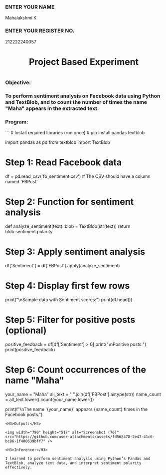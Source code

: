 <H3>ENTER YOUR NAME</H3> Mahalakshmi K
<H3>ENTER YOUR REGISTER NO.</H3> 212222240057

<H1 Align="center">Project Based Experiment<H1>
<H3>Objective:<H3>
To perform sentiment analysis on Facebook data using Python and TextBlob, and to count the number of times the name "Maha" appears in the extracted text.
  
<H3>Program:</H3>
  ```
# Install required libraries (run once)
# pip install pandas textblob

import pandas as pd
from textblob import TextBlob

# Step 1: Read Facebook data
df = pd.read_csv('fb_sentiment.csv')  # The CSV should have a column named 'FBPost'

# Step 2: Function for sentiment analysis
def analyze_sentiment(text):
    blob = TextBlob(str(text))
    return blob.sentiment.polarity

# Step 3: Apply sentiment analysis
df['Sentiment'] = df['FBPost'].apply(analyze_sentiment)

# Step 4: Display first few rows
print("\nSample data with Sentiment scores:")
print(df.head())

# Step 5: Filter for positive posts (optional)
positive_feedback = df[df['Sentiment'] > 0]
print("\nPositive posts:")
print(positive_feedback)

# Step 6: Count occurrences of the name "Maha"
your_name = "Maha"
all_text = " ".join(df['FBPost'].astype(str))
name_count = all_text.lower().count(your_name.lower())

print(f"\nThe name '{your_name}' appears {name_count} times in the Facebook posts.")
```
<H3>Output:</H3>

<img width="790" height="517" alt="Screenshot (70)" src="https://github.com/user-attachments/assets/fd568478-2e47-41c6-bc86-1f480639bff7" />

<H3>Inference:</H3>

I learned to perform sentiment analysis using Python’s Pandas and TextBlob, analyze text data, and interpret sentiment polarity effectively.

